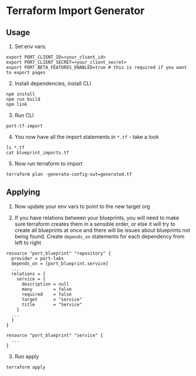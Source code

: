# Terraform Import Generator

## Usage

1. Set env vars:
```
export PORT_CLIENT_ID=<your_client_id>
export PORT_CLIENT_SECRET=<your_client_secret>
export PORT_BETA_FEATURES_ENABLED=true # this is required if you want to export pages
```

2. Install dependencies, install CLI
```
npm install
npm run build
npm link

```

3. Run CLI

```
port-tf-import
```

4. You now have all the import statements in `*.tf` - take a look

```
ls *.tf
cat blueprint_imports.tf
```

5. Now run terraform to import

```
terraform plan -generate-config-out=generated.tf
```

## Applying

1. Now update your env vars to point to the new target org

2. If you have relations between your blueprints, you will need to make sure terraform creates them in a sensible order, or else it will try to create all blueprints at once and there will be issues about blueprints not being found. Create `depends_on` statements for each dependency from left to right

```
resource "port_blueprint" "repository" {
  provider = port-labs
  depends_on = [port_blueprint.service]
  ...
  relations = {
    service = {
      description = null
      many        = false
      required    = false
      target      = "service"
      title       = "Service"
    }
  ...
  }
}

resource "port_blueprint" "service" {
  ...
}
```

3. Run apply

```
terraform apply
```
